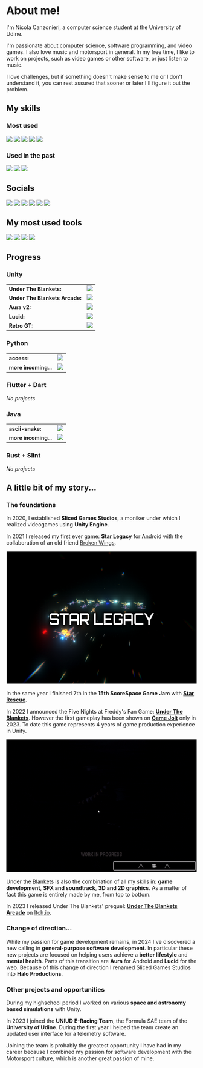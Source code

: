 # About me!
I'm Nicola Canzonieri, a computer science student at the University of Udine. 

I'm passionate about computer science, software programming, and video games. I also love music and motorsport in general.
In my free time, I like to work on projects, such as video games or other software, or just listen to music. 

I love challenges, but if something doesn't make sense to me or I don't understand it, you can rest assured that sooner or later I'll figure it out the problem.

## My skills

### Most used

<p>
    <img src="https://img.shields.io/badge/C%23-239120?style=for-the-badge&logo=csharp&logoColor=white">
    <img src="https://img.shields.io/badge/C%2B%2B-00599C?style=for-the-badge&logo=c%2B%2B&logoColor=white">
    <img src="https://img.shields.io/badge/Python-FFD43B?style=for-the-badge&logo=python&logoColor=blue">
    <img src="https://img.shields.io/badge/java-%23ED8B00.svg?style=for-the-badge&logo=openjdk&logoColor=white">
    <img src="https://img.shields.io/badge/LaTeX-47A141?style=for-the-badge&logo=LaTeX&logoColor=white">
</p>

### Used in the past

<p>
    <img src="https://img.shields.io/badge/C-00599C?style=for-the-badge&logo=c&logoColor=white">
    <img src="https://img.shields.io/badge/HTML5-E34F26?style=for-the-badge&logo=html5&logoColor=white">
    <img src="https://img.shields.io/badge/JavaScript-323330?style=for-the-badge&logo=javascript&logoColor=F7DF1E">
</p>

## Socials

<p>
    <a href="https://sites.google.com/view/slicedgamestudios"><img src="https://img.shields.io/badge/website-000000?style=for-the-badge&logo=About.me&logoColor=white"></a>
    <a href="https://www.instagram.com/nicocanzonieri/"><img src="https://img.shields.io/badge/Instagram-E4405F?style=for-the-badge&logo=instagram&logoColor=white"></a>
    <a href="https://twitter.com/NickCanzonieri"><img src="https://img.shields.io/badge/X-000000?style=for-the-badge&logo=x&logoColor=white"></a>
    <a href="https://gamejolt.com/@SlicedGamesStudios"><img src="https://img.shields.io/badge/Game%20Jolt-CCFF00?style=for-the-badge&logo=Game%20Jolt&logoColor=white"></a>
    <a href="https://sliced-games-studios.itch.io/"><img src="https://img.shields.io/badge/Itch.io-FA5C5C?style=for-the-badge&logo=itchdotio&logoColor=white"></a>
    <a href="https://play.google.com/store/apps/developer?id=Sliced+Games+Studios"><img src="https://img.shields.io/badge/Google_Play-414141?style=for-the-badge&logo=google-play&logoColor=white"></a>

</p>

## My most used tools
<p>
    <img src="https://img.shields.io/badge/gimp-5C5543?style=for-the-badge&logo=gimp&logoColor=white">
    <img src="https://img.shields.io/badge/VSCode-0078D4?style=for-the-badge&logo=visual%20studio%20code&logoColor=white">
    <img src="https://img.shields.io/badge/Visual_Studio-5C2D91?style=for-the-badge&logo=visual%20studio&logoColor=white">
    <img src="https://img.shields.io/badge/Made%20with-Unity-57b9d3.svg?style=for-the-badge&logo=unity">
</p>

## Progress

### Unity
<table>
    <tr>
        <td><b>Under The Blankets:</b></td>
        <td><img src="https://geps.dev/progress/40"></td>
    </tr>
    <tr>
        <td><b>Under The Blankets Arcade:</b></td>
        <td><img src="https://geps.dev/progress/100"></td>
    </tr>
    <tr>
        <td><b>Aura v2:</b></td>
        <td><img src="https://geps.dev/progress/90"></td>
    </tr>
    <tr>
        <td><b>Lucid:</b></td>
        <td><img src="https://geps.dev/progress/20"></td>
    </tr>
    <tr>
        <td><b>Retro GT:</b></td>
        <td><img src="https://geps.dev/progress/5"></td>
    </tr>
</table>

### Python
<table>
    <tr>
        <td><b>access:</b></td>
        <td><img src="https://geps.dev/progress/60"></td>
    </tr>
    <tr>
        <td><b>more incoming...</b></td>
        <td><img src="https://geps.dev/progress/0"></td>
    </tr>
</table>

### Flutter + Dart
_No projects_

### Java
<table>
    <tr>
        <td><b>ascii-snake:</b></td>
        <td><img src="https://geps.dev/progress/85"></td>
    </tr>
    <tr>
        <td><b>more incoming...</b></td>
        <td><img src="https://geps.dev/progress/0"></td>
    </tr>
</table>

### Rust + Slint
_No projects_

## A little bit of my story...

### The foundations

In 2020, I established **Sliced Games Studios**, a moniker under which I realized videogames using **Unity Engine**.

In 2021 I released my first ever game: [**Star Legacy**](https://sliced-games-studios.itch.io/star-legacy) for Android with the collaboration of an old friend [Broken Wings](https://www.youtube.com/@brokenwings2931).

<p align="center">
    <img width="650" height="350" src="./assets/star-legacy.png">
</p>

In the same year I finished 7th in the **15th ScoreSpace Game Jam** with [**Star Rescue**](https://sliced-games-studios.itch.io/star-rescue).

In 2022 I announced the Five Nights at Freddy's Fan Game: [**Under The Blankets**](https://gamejolt.com/games/undertheblankets/838705). However the first gameplay has been shown on [**Game Jolt**](https://gamejolt.com/p/under-the-blankets-first-devlog-game-page-open-rshpkdnk) only in 2023. To date this game represents 4 years of game production experience in Unity.

<p align="center">
    <img width="650" height="350" src="./assets/under-the-blankets.gif">
</p>

Under the Blankets is also the combination of all my skills in: **game development**, **SFX and soundtrack**, **3D and 2D graphics**. As a matter of fact this game is entirely made by me, from top to bottom.

<!-- <p align="center">
    <img width="650" height="350" src="./assets/under-the-blankets-banner.png">
</p> -->

In 2023 I released Under The Blankets' prequel: [**Under The Blankets Arcade**](https://sliced-games-studios.itch.io/the-inventor) on [Itch.io](https://sliced-games-studios.itch.io/).

### Change of direction...

While my passion for game development remains, in 2024 I've discovered a new calling in **general-purpose software development**. In particular these new projects are focused on helping users achieve a **better lifestyle** and **mental health**. Parts of this transition are **Aura** for Android and **Lucid** for the web. Because of this change of direction I renamed Sliced Games Studios into **Halo Productions**.

### Other projects and opportunities

During my highschool period I worked on various **space and astronomy based simulations** with Unity.

In 2023 I joined the **UNIUD E-Racing Team**, the Formula SAE team of the **University of Udine**. During the first year I helped the team create an updated user interface for a telemetry software.

Joining the team is probably the greatest opportunity I have had in my career because I combined my passion for software development with the Motorsport culture, which is another great passion of mine.
